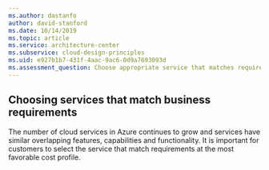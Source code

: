 ```yaml
---
ms.author: dastanfo
author: david-stanford
ms.date: 10/14/2019
ms.topic: article
ms.service: architecture-center
ms.subservice: cloud-design-principles
ms.uid: e927b1b7-431f-4aac-9ac6-0d9a7693093d
ms.assessment_question: Choose appropriate service that matches requirements.
---
```

## Choosing services that match business requirements

The number of cloud services in Azure continues to grow and services have similar overlapping features, capabilities and functionality. It is important for customers to select the service that match requirements at the most favorable cost profile.
